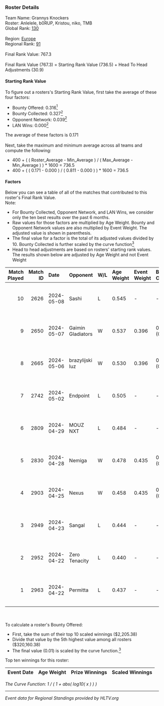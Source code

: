 ### Roster Details<br />
Team Name: Grannys Knockers<br />
Roster: Anlelele, b0RUP, Kristou, niko, TMB<br />
Global Rank: [130](../standings_global.md)<br />
<br />
Region: [Europe]( ../standings_europe.md)<br />
Regional Rank: [91]( ../standings_europe.md)<br />
<br />
Final Rank Value:  767.3<br />
<br />
Final Rank Value (767.3) = Starting Rank Value (736.5) + Head To Head Adjustments (30.9)<br />

#### Starting Rank Value<br />
To figure out a rosters's Starting Rank Value, first take the average of these four factors:<br />
- Bounty Offered: 0.316[<sup>1</sup>](#table2)
- Bounty Collected: 0.327[<sup>2</sup>](#table1)
- Opponent Network: 0.039[<sup>2</sup>](#table1)
- LAN Wins: 0.000[<sup>2</sup>](#table1)

The average of these factors is 0.171<br />
<br />
Next, take the maximum and minimum average across all teams and compute the following:<br />
- 400 + ( ( Roster_Average - Min_Average ) / ( Max_Average - Min_Average ) ) * 1600 = 736.5
- 400 + ( ( 0.171 - 0.000 ) / ( 0.811 - 0.000 ) ) * 1600 = 736.5


#### Factors<br />
Below you can see a table of all of the matches that contributed to this roster's Final Rank Value.<br />
Note:<br />

- For Bounty Collected, Opponent Network, and LAN Wins, we consider only the ten best results over the past 6 months.
- Raw values for those factors are multiplied by Age Weight. Bounty and Opponent Network values are also multiplied by Event Weight. The adjusted value is shown in parenthesis.
- The final value for a factor is the total of its adjusted values divided by 10. Bounty Collected is further scaled by the curve function[<sup>3</sup>](#curveFunction)
- Head to head adjustments are based on rosters' starting rank values. The results shown below are adjusted by Age Weight and not Event Weight
<span id="table1"></span><br />


| Match Played | Match ID | Date       | Opponent          | W/L | Age Weight | Event Weight | Bounty Collected | Opponent Network | LAN Wins  | H2H Adj. | Roster                              |
| -: | -: | :- | :- | :- | :- | :- | :- | :- | :- | -: | :- |
|           10 |     2626 | 2024-05-08 | Sashi             | L   | 0.545      | -            | -                | -                | -         |    -1.67 | Anlelele, b0RUP, Kristou, niko, TMB |
|            9 |     2650 | 2024-05-07 | Gaimin Gladiators | W   | 0.537      | 0.396        | 0.032 (0.007)    | 0.326 (0.069)    | 0 (0.000) |    12.51 | Anlelele, b0RUP, Kristou, niko, TMB |
|            8 |     2665 | 2024-05-06 | brazylijski luz   | W   | 0.530      | 0.396        | 0.007 (0.001)    | 0.229 (0.048)    | 0 (0.000) |     9.78 | Anlelele, b0RUP, Kristou, niko, TMB |
|            7 |     2742 | 2024-05-02 | Endpoint          | L   | 0.505      | -            | -                | -                | -         |    -3.35 | Anlelele, b0RUP, Kristou, niko, TMB |
|            6 |     2809 | 2024-04-29 | MOUZ NXT          | L   | 0.484      | -            | -                | -                | -         |    -2.90 | b0RUP, Kristou, niko, refrezh, TMB  |
|            5 |     2830 | 2024-04-28 | Nemiga            | W   | 0.478      | 0.435        | 0.365 (0.076)    | 0.799 (0.166)    | 0 (0.000) |    13.91 | b0RUP, Kristou, niko, refrezh, TMB  |
|            4 |     2903 | 2024-04-25 | Nexus             | W   | 0.458      | 0.435        | 0.013 (0.003)    | 0.548 (0.109)    | 0 (0.000) |     9.09 | b0RUP, Kristou, niko, refrezh, TMB  |
|            3 |     2949 | 2024-04-23 | Sangal            | L   | 0.444      | -            | -                | -                | -         |    -1.35 | Anlelele, b0RUP, Kristou, niko, TMB |
|            2 |     2952 | 2024-04-22 | Zero Tenacity     | L   | 0.440      | -            | -                | -                | -         |    -2.08 | b0RUP, Kristou, niko, refrezh, TMB  |
|            1 |     2963 | 2024-04-22 | Permitta          | L   | 0.437      | -            | -                | -                | -         |    -3.08 | b0RUP, Kristou, niko, refrezh, TMB  |

<br />
<span id="table2"></span><br />
To calculate a roster's Bounty Offered:<br />

- First, take the sum of their top 10 scaled winnings ($2,205.38)
- Divide that value by the 5th highest value among all rosters ($320,160.38)
- The final value (0.01) is scaled by the curve function.[<sup>3</sup>](#curveFunction)

Top ten winnings for this roster:<br />

| Event Date | Age Weight | Prize Winnings | Scaled Winnings |
| :- | -: | :- | :- |


<span id="curveFunction"></span>_The Curve Function: 1 / ( 1 + abs( log10( x ) ) )_<br />

---
_Event data for Regional Standings provided by HLTV.org_<br />

